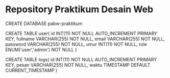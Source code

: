 # Repository Praktikum Desain Web

CREATE DATABASE pabw-praktikum

CREATE TABLE user(
  id INT(11) NOT NULL AUTO_INCREMENT PRIMARY KEY,
  fullname VARCHAR(255) NOT NULL,
  email VARCHAR(255) NOT NULL,
  password VARCHAR(255) NOT NULL,
  umur INT(11) NOT NULL,
  role ENUM('user','admin') NOT NULL
)

CREATE TABLE logs(
  id INT(11) NOT NULL AUTO_INCREMENT PRIMARY KEY,
  pesan VARCHAR(255) NOT NULL,
  waktu TIMESTAMP DEFAULT CURRENT_TIMESTAMP
)

